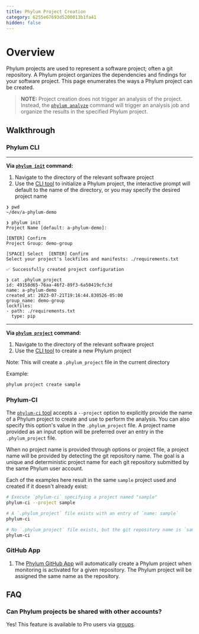 ```yaml
---
title: Phylum Project Creation
category: 6255e67693d5200013b1fa41
hidden: false
---
```


# Overview

Phylum projects are used to represent a software project; often a git repository. A Phylum project organizes the dependencies and findings for your software project. This page enumerates the ways a Phylum project can be created.

> **NOTE:** Project creation does not trigger an analysis of the project. Instead, the [`phylum analyze`](https://docs.phylum.io/docs/phylum_analyze) command will trigger an analysis job and organize the results in the specified Phylum project.

## Walkthrough

### Phylum CLI

---

**Via [`phylum init`](https://docs.phylum.io/docs/phylum_init) command:**

1. Navigate to the directory of the relevant software project
2. Use the [CLI tool](https://docs.phylum.io/docs/quickstart) to initialize a Phylum project, the interactive prompt will default to the name of the directory, or you may specify the desired project name

```shellsession
❯ pwd
~/dev/a-phylum-demo

❯ phylum init
Project Name [default: a-phylum-demo]:

[ENTER] Confirm
Project Group: demo-group

[SPACE] Select  [ENTER] Confirm
Select your project's lockfiles and manifests: ./requirements.txt

✅ Successfully created project configuration

❯ cat .phylum_project
id: 49158d65-76aa-46f2-89f3-6a50419cfc3d
name: a-phylum-demo
created_at: 2023-07-21T19:16:44.830526-05:00
group_name: demo-group
lockfiles:
- path: ./requirements.txt
  type: pip
```

---

**Via [`phylum project`](https://docs.phylum.io/docs/phylum_project) command:**

1. Navigate to the directory of the relevant software project
2. Use the [CLI tool](https://docs.phylum.io/docs/quickstart) to create a new Phylum project

Note: This will create a `.phylum_project` file in the current directory

Example:

```sh
phylum project create sample
```

### Phylum-CI

The [`phylum-ci` tool](https://pypi.org/project/phylum/) accepts a `--project` option to explicitly provide the name of a Phylum project to create and use to perform the analysis. You can also specify this option's value in the `.phylum_project` file. A project name provided as an input option will be preferred over an entry in the `.phylum_project` file.

When no project name is provided through options or project file, a project name will be provided by detecting the git repository name. The goal is a unique and deterministic project name for each git repository submitted by the same Phylum user account.

Each of the examples here result in the same `sample` project used and created if it doesn't already exist:

```sh
# Execute `phylum-ci` specifying a project named "sample"
phylum-ci --project sample

# A `.phylum_project` file exists with an entry of `name: sample`
phylum-ci

# No `.phylum_project` file exists, but the git repository name is `sample`
phylum-ci
```

### GitHub App

1. The [Phylum GitHub App](https://docs.phylum.io/docs/github_app) will automatically create a Phylum project when monitoring is activated for a given repository. The Phylum project will be assigned the same name as the repository.

## FAQ

### Can Phylum projects be shared with other accounts?

Yes! This feature is available to Pro users via [groups](https://docs.phylum.io/docs/groups).
